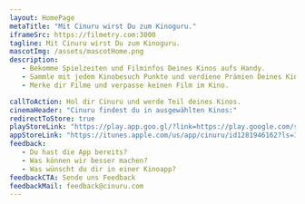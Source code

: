 ```yaml
---
layout: HomePage
metaTitle: "Mit Cinuru wirst Du zum Kinoguru."
iframeSrc: https://filmetry.com:3000
tagline: Mit Cinuru wirst Du zum Kinoguru.
mascotImg: /assets/mascotHome.png
description:
   - Bekomme Spielzeiten und Filminfos Deines Kinos aufs Handy.
   - Sammle mit jedem Kinobesuch Punkte und verdiene Prämien Deines Kinos.
   - Merke dir Filme und verpasse keinen Film im Kino.

callToAction: Hol dir Cinuru und werde Teil deines Kinos.
cinemaHeader: "Cinuru findest du in ausgewählten Kinos:"
redirectToStore: true
playStoreLink: "https://play.app.goo.gl/?link=https://play.google.com/store/apps/details?id%3Dcom.cinuru.app%26ddl%3D1%26pcampaignid%3Dweb_ddl_1"
appStoreLink: "https://itunes.apple.com/us/app/cinuru/id1281946162?ls=1&mt=8"
feedback:
   - Du hast die App bereits?
   - Was können wir besser machen?
   - Was wünscht du dir in einer Kinoapp?
feedbackCTA: Sende uns Feedback
feedbackMail: feedback@cinuru.com
---
```

